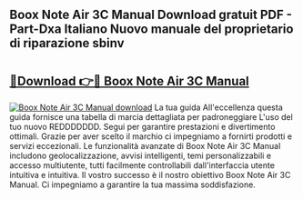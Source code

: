 ## Boox Note Air 3C Manual Download gratuit PDF - Part-Dxa Italiano Nuovo manuale del proprietario di riparazione sbinv

# <h2><a href="http://dfehg9.blite.top/?on=Boox+Note+Air+3C+Manual">🔗Download 👉🔴 Boox Note Air 3C Manual</a></h2>

[![Boox Note Air 3C Manual download](https://i.imgur.com/lujVjoI.png)](http://dfehg9.blite.top/?on=Boox+Note+Air+3C+Manual)
La tua guida All'eccellenza questa guida fornisce una tabella di marcia dettagliata per padroneggiare L'uso del tuo nuovo REDDDDDDD. Segui per garantire prestazioni e divertimento ottimali. Grazie per aver scelto il marchio ci impegniamo a fornirti prodotti e servizi eccezionali. Le funzionalità avanzate di Boox Note Air 3C Manual includono geolocalizzazione, avvisi intelligenti, temi personalizzabili e accesso multiutente, tutti facilmente controllabili dall'interfaccia utente intuitiva e intuitiva. Il vostro successo è il nostro obiettivo Boox Note Air 3C Manual. Ci impegniamo a garantire la tua massima soddisfazione.
